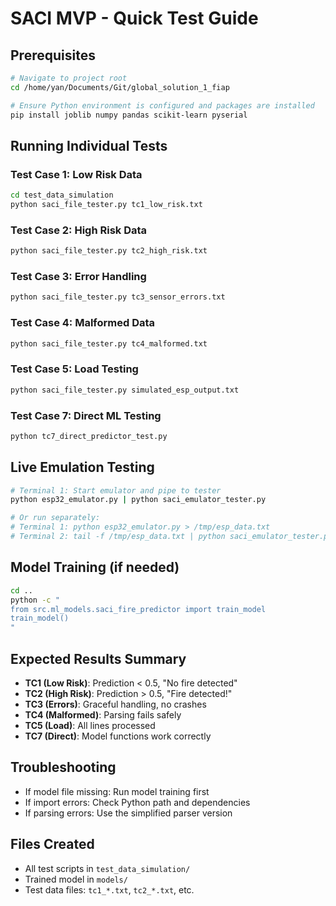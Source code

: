 # SACI MVP - Quick Test Guide

## Prerequisites
```bash
# Navigate to project root
cd /home/yan/Documents/Git/global_solution_1_fiap

# Ensure Python environment is configured and packages are installed
pip install joblib numpy pandas scikit-learn pyserial
```

## Running Individual Tests

### Test Case 1: Low Risk Data
```bash
cd test_data_simulation
python saci_file_tester.py tc1_low_risk.txt
```

### Test Case 2: High Risk Data
```bash
python saci_file_tester.py tc2_high_risk.txt
```

### Test Case 3: Error Handling
```bash
python saci_file_tester.py tc3_sensor_errors.txt
```

### Test Case 4: Malformed Data
```bash
python saci_file_tester.py tc4_malformed.txt
```

### Test Case 5: Load Testing
```bash
python saci_file_tester.py simulated_esp_output.txt
```

### Test Case 7: Direct ML Testing
```bash
python tc7_direct_predictor_test.py
```

## Live Emulation Testing
```bash
# Terminal 1: Start emulator and pipe to tester
python esp32_emulator.py | python saci_emulator_tester.py

# Or run separately:
# Terminal 1: python esp32_emulator.py > /tmp/esp_data.txt
# Terminal 2: tail -f /tmp/esp_data.txt | python saci_emulator_tester.py
```

## Model Training (if needed)
```bash
cd ..
python -c "
from src.ml_models.saci_fire_predictor import train_model
train_model()
"
```

## Expected Results Summary
- **TC1 (Low Risk)**: Prediction < 0.5, "No fire detected"
- **TC2 (High Risk)**: Prediction > 0.5, "Fire detected!"  
- **TC3 (Errors)**: Graceful handling, no crashes
- **TC4 (Malformed)**: Parsing fails safely
- **TC5 (Load)**: All lines processed
- **TC7 (Direct)**: Model functions work correctly

## Troubleshooting
- If model file missing: Run model training first
- If import errors: Check Python path and dependencies
- If parsing errors: Use the simplified parser version

## Files Created
- All test scripts in `test_data_simulation/`
- Trained model in `models/`
- Test data files: `tc1_*.txt`, `tc2_*.txt`, etc.
